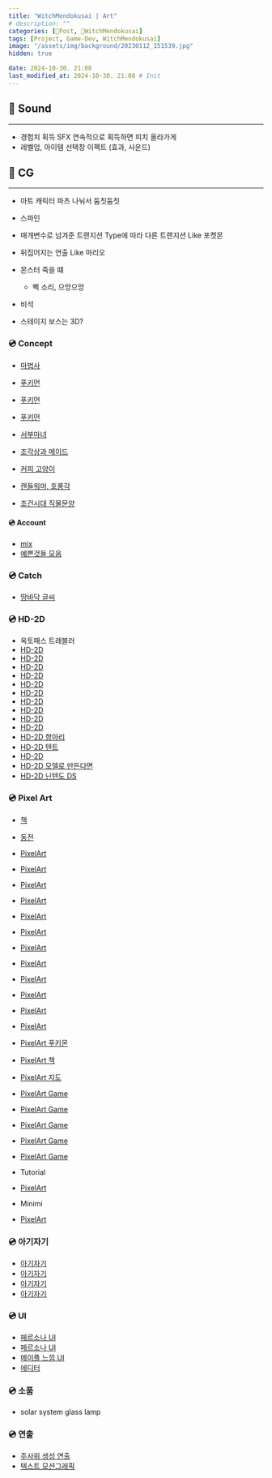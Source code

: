 ```yaml
---
title: "WitchMendokusai | Art"
# description: ""
categories: [📀Post, 🥥WitchMendokusai]
tags: [Project, Game-Dev, WitchMendokusai]
image: "/assets/img/background/20230112_151539.jpg"
hidden: true

date: 2024-10-30. 21:08
last_modified_at: 2024-10-30. 21:08 # Init
---
```


## 📀 Sound

---

- 경험치 획득 SFX 연속적으로 획득하면 피치 올라가게
- 레벨업, 아이템 선택창 이펙트 (효과, 사운드)

## 📀 CG

---

- 아트 캐릭터 파츠 나눠서 둠칫둠칫
- 스파인

- 매개변수로 넘겨준 트랜지션 Type에 따라 다른 트랜지션 Like 포켓몬

- 뒤집어지는 연출 Like 마리오
- 몬스터 죽을 떄
  - 삑 소리, 으앙으앙
- 비석

- 스테이지 보스는 3D?

### 💿 Concept

- [마법사](https://x.com/SpookyStirfry/status/1786892552337019304)
- [푸키먼](https://x.com/7Cube_Ori/status/1786677428313895378)
- [푸키먼](https://x.com/miyaulait/status/1786495846046920709)
- [푸키먼](https://x.com/7Cube_Ori/status/1771866906145734936)
- [서부마녀](https://x.com/PT_CROW/status/1783423425756996021)
- [조각상과 메이드](https://x.com/Rrrrrrice0303/status/1655190503007354882)
- [커피 고양이](https://x.com/KSUWABE/status/1715349124239999465)
- [캔들워머, 호롱각](https://x.com/tumblbug/status/1731875949564862929)

- [조건시대 직물문양](https://x.com/hanbok_ssul_bot/status/691694620393107462)

#### 💿 Account

- [mix](https://x.com/CandlMix/media)
- [예쁜것들 모음](https://x.com/so_lovely_31/status/1732049779025437074)

### 💿 Catch

- [땅바닥 글씨](https://x.com/psergiomr/status/1782386535263772958)

### 💿 HD-2D

- 옥토패스 트레블러
- [HD-2D](https://x.com/QZLgames/status/1782066637405143269)
- [HD-2D](https://x.com/QZLgames/status/1789924769879450050)
- [HD-2D](https://x.com/_eggerton/status/1783505758057087173)
- [HD-2D](https://x.com/ShinraiXenophy/status/1782133941513662817)
- [HD-2D](https://x.com/PkmnBrainrot/status/1782110809482817722)
- [HD-2D](https://x.com/acheronti/status/1779218755794751566)
- [HD-2D](https://x.com/HardBone01/status/1776948491279024227)
- [HD-2D](https://x.com/w11shes/status/1771839549913567385)
- [HD-2D](https://x.com/WanderingSwordG/status/1771522453254062274)
- [HD-2D](https://x.com/RSHoelMoor/status/1771345644797501528)
- [HD-2D 항아리](https://x.com/Ghost773748999/status/1706548743909331200)
- [HD-2D 텐트](https://x.com/OrangeTrip2/status/1739631873322889521)
- [HD-2D](https://x.com/drattzy/status/1757404260453450215)
- [HD-2D 모델로 만든다면](https://twitter.com/artofsully/status/1630299422281150465?s=20)
- [HD-2D 닌텐도 DS](https://twitter.com/violxiv/status/1621154673238609922?s=20)

### 💿 Pixel Art

- [책](https://x.com/creyynolds/status/1792275971892031730)
- [동전](https://x.com/freerdan/status/1789452138231505041)

- [PixelArt](https://x.com/BanannerToast/status/1786287637596135474)
- [PixelArt](https://x.com/PracticalNPC/status/1782450950893973941)
- [PixelArt](https://x.com/Wonpuri/status/1782401168981049622)
- [PixelArt](https://x.com/Andero7Charlie/status/1780990910895128847)
- [PixelArt](https://x.com/BanFanpxl/status/1780896894186877053)
- [PixelArt](https://x.com/UndergroundL0RD/status/1779835147044429998)
- [PixelArt](https://x.com/ichol98067313/status/1779986975606333466)
- [PixelArt](https://x.com/Pixel_Lancaster/status/1776962044623040868)
- [PixelArt](https://x.com/vested/status/1775260998649446496)
- [PixelArt](https://x.com/BanFanpxl/status/1774775029588525270)
- [PixelArt](https://x.com/Anokolisa/status/1771883104497487974)
- [PixelArt](https://x.com/Fractur9d_Luna/status/1771452383630909842)
- [PixelArt 푸키몬](https://x.com/angryMonsterHam/status/1754207246290964553)
- [PixelArt 책](https://x.com/DetFantasia/status/1731003909647348023)
- [PixelArt 지도](https://x.com/cmzw_/status/1752717586947883231)
- [PixelArt Game](https://x.com/moi_rai_/status/1752678671037411786)
- [PixelArt Game](https://x.com/lifuelgames/status/1752013740059640137)
- [PixelArt Game](https://x.com/ms_frogrammer/status/1754237281903264225)
- [PixelArt Game](https://x.com/smaex_official/status/1754965804993466797)
- [PixelArt Game](https://x.com/clemmygames/status/1757430590008135821)

- Tutorial
- [PixelArt](https://x.com/PixelArtJourney/status/1787791652733485536)

- Minimi
- [PixelArt](https://x.com/Vryell/status/1787422302516163050)

### 💿 아기자기

- [아기자기](https://x.com/coffinooo/status/1784424131364278371)
- [아기자기](https://x.com/coffinooo/status/1784067010093343121)
- [아기자기](https://x.com/SamuelLundsten/status/1782343364391719260)
- [아기자기](https://x.com/Joosh7889/status/1778144335034216713)

### 💿 UI

- [페르소나 UI](https://x.com/pollomuerto/status/1782682597509755362)
- [페르소나 UI](https://x.com/atokmakchiev/status/1754150061112528960)
- [메이플 느낌 UI](https://x.com/instant_onion/status/1691849142790951369)
- [에디터](https://x.com/_kzr/status/1781256444987519189)

### 💿 소품

- solar system glass lamp

### 💿 연출

- [주사위 생성 연출](https://x.com/CK21_JH/status/1702173473928532252)
- [텍스트 모션그래픽](https://x.com/functiontales/status/1750779547719795026)
